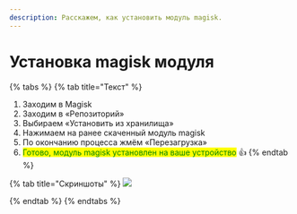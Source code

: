 ```yaml
---
description: Расскажем, как установить модуль magisk.
---
```


# Установка magisk модуля

{% tabs %}
{% tab title="Текст" %}


1. Заходим в Magisk
2. Заходим в «Репозиторий»
3. Выбираем «Установить из хранилища»
4. Нажимаем на ранее скаченный модуль magisk
5. По окончанию процесса жмём «Перезагрузка»
6. <mark style="color:green;">Готово, модуль magisk установлен на ваше устройство</mark> 👍
{% endtab %}

{% tab title="Скриншоты" %}
![](https://telegra.ph/file/0b2c646d066b06e2666ae.jpg)


{% endtab %}
{% endtabs %}
